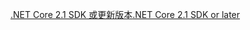 [<span data-ttu-id="73a23-101">.NET Core 2.1 SDK 或更新版本</span><span class="sxs-lookup"><span data-stu-id="73a23-101">.NET Core 2.1 SDK or later</span></span>](https://www.microsoft.com/net/download/all)
